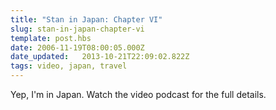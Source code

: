```yaml
---
title: "Stan in Japan: Chapter VI"
slug: stan-in-japan-chapter-vi
template: post.hbs
date: 2006-11-19T08:00:05.000Z
date_updated:   2013-10-21T22:09:02.822Z
tags: video, japan, travel
---
```


Yep, I'm in Japan. Watch the video podcast for the full details.<!--more-->

<object width="425" height="350"> <param name="movie" value="http://www.youtube.com/v/Gp7jn9ATcCs"> </param> <embed src="http://www.youtube.com/v/Gp7jn9ATcCs" type="application/x-shockwave-flash" width="425" height="350"> </embed> </object>
